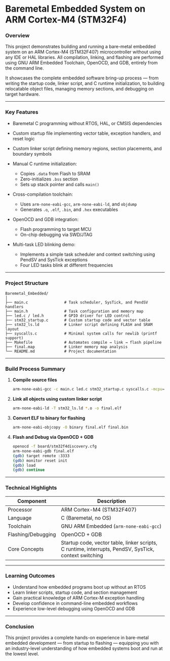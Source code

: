# Baremetal Embedded System on ARM Cortex-M4 (STM32F4)

### Overview

This project demonstrates building and running a bare-metal embedded system on an ARM Cortex-M4 (STM32F407) microcontroller without using any IDE or HAL libraries.
All compilation, linking, and flashing are performed using GNU ARM Embedded Toolchain, OpenOCD, and GDB, entirely from the command line.

It showcases the complete embedded software bring-up process — from writing the startup code, linker script, and C runtime initialization, to building relocatable object files, managing memory sections, and debugging on target hardware.

---

### Key Features

* Baremetal C programming without RTOS, HAL, or CMSIS dependencies
* Custom startup file implementing vector table, exception handlers, and reset logic
* Custom linker script defining memory regions, section placements, and boundary symbols
* Manual C runtime initialization:

  * Copies `.data` from Flash to SRAM
  * Zero-initializes `.bss` section
  * Sets up stack pointer and calls `main()`
* Cross-compilation toolchain:

  * Uses `arm-none-eabi-gcc`, `arm-none-eabi-ld`, and `objdump`
  * Generates `.o`, `.elf`, `.bin`, and `.hex` executables
* OpenOCD and GDB integration:

  * Flash programming to target MCU
  * On-chip debugging via SWD/JTAG
* Multi-task LED blinking demo:

  * Implements a simple task scheduler and context switching using PendSV and SysTick exceptions
  * Four LED tasks blink at different frequencies

---

### Project Structure

```
Baremetal_Embedded/
│
├── main.c                # Task scheduler, SysTick, and PendSV handlers
├── main.h                # Task configuration and memory map
├── led.c / led.h         # GPIO driver for LED control
├── stm32_startup.c       # Custom startup code and vector table
├── stm32_ls.ld           # Linker script defining FLASH and SRAM layout
├── syscalls.c            # Minimal system calls for newlib (printf support)
├── Makefile              # Automates compile → link → flash pipeline
├── final.map             # Linker memory map analysis
└── README.md             # Project documentation
```

---

### Build Process Summary

1. **Compile source files**

   ```bash
   arm-none-eabi-gcc -c main.c led.c stm32_startup.c syscalls.c -mcpu=cortex-m4 -mthumb
   ```
2. **Link all objects using custom linker script**

   ```bash
   arm-none-eabi-ld -T stm32_ls.ld *.o -o final.elf
   ```
3. **Convert ELF to binary for flashing**

   ```bash
   arm-none-eabi-objcopy -O binary final.elf final.bin
   ```
4. **Flash and Debug via OpenOCD + GDB**

   ```bash
   openocd -f board/stm32f4discovery.cfg
   arm-none-eabi-gdb final.elf
   (gdb) target remote :3333
   (gdb) monitor reset init
   (gdb) load
   (gdb) continue
   ```

---

### Technical Highlights

| Component          | Description                                                                                           |
| ------------------ | ----------------------------------------------------------------------------------------------------- |
| Processor          | ARM Cortex-M4 (STM32F407)                                                                             |
| Language           | C (Baremetal, no OS)                                                                                  |
| Toolchain          | GNU ARM Embedded (`arm-none-eabi-gcc`)                                                                |
| Flashing/Debugging | OpenOCD + GDB                                                                                         |
| Core Concepts      | Startup code, vector table, linker scripts, C runtime, interrupts, PendSV, SysTick, context switching |

---

### Learning Outcomes

* Understand how embedded programs boot up without an RTOS
* Learn linker scripts, startup code, and section management
* Gain practical knowledge of ARM Cortex-M exception handling
* Develop confidence in command-line embedded workflows
* Experience low-level debugging using OpenOCD and GDB

---

### Conclusion

This project provides a complete hands-on experience in bare-metal embedded development — from startup to flashing — equipping you with an industry-level understanding of how embedded systems boot and run at the lowest level.
